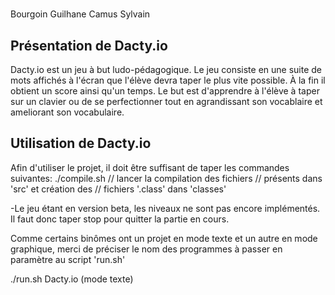 # <NomProjet>

Bourgoin Guilhane Camus Sylvain

## Présentation de Dacty.io
Dacty.io est un jeu à but ludo-pédagogique.
Le jeu consiste en une suite de mots affichés à l'écran que l'élève
devra taper le plus vite possible.
À la fin il obtient un score ainsi qu'un temps.
Le but est d'apprendre à l'élève à taper sur un clavier ou de se
perfectionner tout en agrandissant son vocablaire et ameliorant
son vocabulaire.

## Utilisation de Dacty.io

Afin d'utiliser le projet, il doit être suffisant de taper les 
commandes suivantes:
./compile.sh            // lancer la compilation des fichiers
                        // présents dans 'src' et création des 
                        // fichiers '.class' dans 'classes'


-Le jeu étant en version beta, les niveaux ne sont pas encore implémentés. 
  Il faut donc taper stop pour quitter la partie en cours.

Comme certains binômes ont un projet en mode texte et un autre 
en mode graphique, merci de préciser le nom des programmes à 
passer en paramètre au script 'run.sh'

./run.sh Dacty.io    (mode texte)
